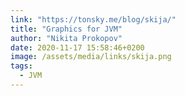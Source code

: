 ```yaml
---
link: "https://tonsky.me/blog/skija/"
title: "Graphics for JVM"
author: "Nikita Prokopov"
date: 2020-11-17 15:58:46+0200
image: /assets/media/links/skija.png
tags:
  - JVM
---
```

